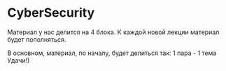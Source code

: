 # CyberSecurity

Материал у нас делится на 4 блока.
 К каждой новой лекции материал будет пополняться.

В основном, материал, по началу, будет делиться так: 1 пара - 1 тема
Удачи!)
